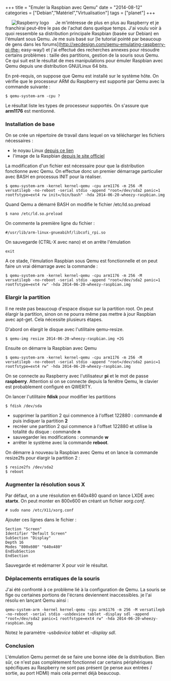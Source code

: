 +++
title = "Emuler la Raspbian avec Qemu"
date = "2014-08-12"
categories = ["Debian","Matériel","Virtualisation"]
tags = ["planet"]
+++

<img src="/images/2014/rasplogo.png" alt="Raspberry logo" style="margin: 0px
20px; float:left;" />Je m'intéresse de plus en plus au Raspberry et je
franchirai peut-être le pas de l'achat dans quelque temps. J'ai voulu voir à
quoi ressemble sa distribution principale Raspbian (basée sur Debian) en
l'émulant sous Qemu. Je me suis basé sur [le tutorial pointé par beaucoup de
gens dans les forums](http://xecdesign.com/qemu-emulating-raspberry-pi-the-
easy-way/)  et j'ai effectué des recherches annexes pour résoudre
certains problèmes : taille des partitions, gestion de la souris sous Qemu. Ce
qui suit est le résultat de mes manipulations pour émuler Raspbian avec Qemu
depuis une distribution GNU/Linux 64 bits.

En pré-requis, on suppose que Qemu est installé sur le système hôte. On
vérifie que le processeur ARM du Raspberry est supporté par Qemu avec la
commande suivante :

    $ qemu-system-arm -cpu ?

Le résultat liste les types de processeur supportés. On s'assure que **arm1176** est mentionné.

### Installation de base

On se crée un répertoire de travail dans lequel on va télécharger les fichiers nécessaires :

-    le noyau Linux [depuis ce lien](http://xecdesign.com/downloads/linux-qemu/kernel-qemu)
-    l'image de la Raspbian [depuis le site officiel](http://www.raspberrypi.org/downloads)

La modification d'un fichier est nécessaire pour que la distribution
fonctionne avec Qemu. On effectue donc un premier démarrage particulier avec
BASH en processus INIT pour la réaliser.

    $ qemu-system-arm -kernel kernel-qemu -cpu arm1176 -m 256 -M versatilepb -no-reboot -serial stdio -append "root=/dev/sda2 panic=1 rootfstype=ext4 rw init=/bin/bash" -hda 2014-06-20-wheezy-raspbian.img

Quand Qemu a démarré BASH on modifie le fichier /etc/ld.so.preload

    $ nano /etc/ld.so.preload

On commente la première ligne du fichier :

    #/usr/lib/arm-linux-gnueabihf/libcofi_rpi.so

On sauvegarde (CTRL-X avec nano) et on arrête l'émulation

    exit

A ce stade, l'émulation Raspbian sous Qemu est fonctionnelle et on peut faire un vrai démarrage avec la commande :

    $ qemu-system-arm -kernel kernel-qemu -cpu arm1176 -m 256 -M versatilepb -no-reboot -serial stdio -append "root=/dev/sda2 panic=1 rootfstype=ext4 rw" -hda 2014-06-20-wheezy-raspbian.img

### Elargir la partition

Il ne reste pas beaucoup d'espace disque sur la partition root. On  peut
élargir la partition, sinon on ne pourra même pas mettre à jour Raspbian avec
apt-get. Cela nécessite plusieurs étapes.

D'abord on élargit le disque avec l'utilitaire qemu-resize.

    $ qemu-img resize 2014-06-20-wheezy-raspbian.img +2G

Ensuite on démarre la Raspbian avec Qemu

    $ qemu-system-arm -kernel kernel-qemu -cpu arm1176 -m 256 -M versatilepb -no-reboot -serial stdio -append "root=/dev/sda2 panic=1 rootfstype=ext4 rw" -hda 2014-06-20-wheezy-raspbian.img

On se connecte au Raspberry avec l'utilisateur **pi** et le mot de passe
**raspberry**. Attention si on se connecte depuis la fenêtre Qemu, le clavier
est probablement configuré en QWERTY.

On lancer l'utilitaire **fdisk** pour modifier les partitions

    $ fdisk /dev/sda

-    supprimer la partition 2 qui commence à l'offset 122880 : commande **d** puis indiquer la partition **2**
-    recréer une partition 2 qui commence à l'offset 122880 et utilise la totalité du disque : commande **n**
-    sauvegarder les modifications : commande **w**
-    arrêter le système avec la commande **reboot**.

On démarre à nouveau la Raspbian avec Qemu et on lance la commande resize2fs
pour élargir la partition 2 :

    $ resize2fs /dev/sda2
    $ reboot

### Augmenter la résolution sous X

Par défaut, on a une résolution en 640x480 quand on lance LXDE avec
**startx**. On peut monter en 800x600 en créant un fichier *xorg.conf*.

    # sudo nano /etc/X11/xorg.conf

Ajouter ces lignes dans le fichier :

    Section "Screen"
    Identifier "Default Screen"
    SubSection "Display"
    Depth 16
    Modes "800x600" "640x480"
    EndSubSection
    EndSection

Sauvegarde et redémarrer X pour voir le résultat.

### Déplacements erratiques de la souris

J'ai été confronté à ce problème lié à la configuration de Qemu. La souris se
fige ou certaines portions de l'écrans deviennent inaccessibles. je l'ai
résolu en lançant Qemu ainsi :

    qemu-system-arm -kernel kernel-qemu -cpu arm1176 -m 256 -M versatilepb -no-reboot -serial stdio -usbdevice tablet -display sdl -append "root=/dev/sda2 panic=1 rootfstype=ext4 rw" -hda 2014-06-20-wheezy-raspbian.img

Notez le paramètre *-usbdevice tablet* et *-display sdl*.

### Conclusion

L'émulation Qemu permet de se faire une bonne idée de la distribution. Bien sûr, ce n'est pas complètement fonctionnel car certains périphériques spécifiques au Raspberry ne sont pas présent (je pense aux entrées / sortie, au port HDMI) mais cela permet déjà beaucoup.

